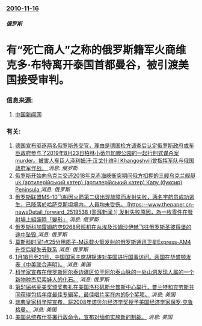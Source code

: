 ### [2010-11-16](/news/2010/11/16/index.md)

##### 俄罗斯
#  有“死亡商人”之称的俄罗斯籍军火商维克多·布特离开泰国首都曼谷，被引渡美国接受审判。




### 信息来源:

1. [中国新闻网](http://www.chinanews.com.cn/gj/2010/11-16/2659987.shtml)

### 有关:

1. [ 德国宣布驱逐两名俄罗斯外交官，理由是德国检方调查后认定俄罗斯政府或车臣政府参与了2019年8月23日柏林小蒂尔加滕公园的一起行刑式谋杀案 murder。被害人车臣人泽利姆汗·汉戈什维利 Khangoshvili曾指挥军队与俄国政府军作战。 ](/zh/news/2019/12/4/德国宣布驱逐两名俄罗斯外交官-理由是德国检方调查后认定俄罗斯政府或车臣政府参与了2019年8月23日柏林小蒂尔加滕公园.md) _消息: 俄罗斯_
2. [ 俄罗斯开始向乌克兰交还2018年克赤海峽衝突期间俄方扣押的三艘乌克兰舰艇uk (артилерійський катер) (артилерійський катер) Капу (буксир) Peninsula ](/zh/news/2019/11/17/俄罗斯开始向乌克兰交还2018年克赤海峽衝突期间俄方扣押的三艘乌克兰舰艇uk-артилерійський-кате.md) _消息: 俄罗斯_
3. [俄罗斯联盟MS-10飞船因火箭第二级出现故障而发射失败，两名宇航员成功逃生，已降落於哈萨克斯坦境内，人員均未受伤。 [https:--www.thepaper.cn-newsDetail_forward_2519538 (澎湃新闻 )] 发射失败原因，為一枚零件在發射場上組裝時「變形」](/zh/news/2018/10/11/俄罗斯联盟MS-10飞船因火箭第二级出现故障而发射失败-两名宇航员成功逃生-已降落於哈萨克斯坦境内-人員均未受伤-h.md) _消息: 俄罗斯_
4. [俄罗斯科加雷姆航空9268号班机在从埃及沙姆沙伊赫飞往俄罗斯圣彼得堡的途中坠毁 ](/zh/news/2015/10/31/俄罗斯科加雷姆航空9268号班机在从埃及沙姆沙伊赫飞往俄罗斯圣彼得堡的途中坠毁.md) _消息: 俄罗斯_
5. [ 莫斯科时间1点25分用质子-M运载火箭发射的俄罗斯通讯卫星Express-AM4升空后疑失去联系](/zh/news/2011/08/18/莫斯科时间1点25分用质子-M运载火箭发射的俄罗斯通讯卫星Express-AM4升空后疑失去联系.md) _消息: 俄罗斯_
6. [1月18日至21日，中国国家主席胡锦涛对美国进行国事访问。两国在华盛顿发表《中美联合声明》。](/zh/news/2011/01/21/1月18日至21日-中国国家主席胡锦涛对美国进行国事访问-两国在华盛顿发表-中美联合声明.md) _消息: 美国_
7. [ 科学家宣布在俄罗斯阿尔泰边疆区位于阿尔泰山脉的一处山洞发现人属的一个新物种杰尼索娃人的化石。](/zh/news/2010/12/23/科学家宣布在俄罗斯阿尔泰边疆区位于阿尔泰山脉的一处山洞发现人属的一个新物种杰尼索娃人的化石.md) _消息: 俄罗斯_
8. [第51届格莱美奖颁奖典礼在美国洛杉矶斯台普斯中心举行，普兰特和克劳斯共同获得包括年度最佳专辑奖、最佳唱片奖在内的5个奖项。](/zh/news/2009/02/8/第51届格莱美奖颁奖典礼在美国洛杉矶斯台普斯中心举行-普兰特和克劳斯共同获得包括年度最佳专辑奖-最佳唱片奖在内的5个奖项.md) _消息: 美国_
9. [瑞典皇家科学院宣布，将2008年诺贝尔经济学奖授予美国经济学家保罗·克鲁格曼。](/zh/news/2008/10/13/瑞典皇家科学院宣布-将2008年诺贝尔经济学奖授予美国经济学家保罗-克鲁格曼.md) _消息: 美国_
10. [美国总统布什签署行政命令，宣布对缅甸实施新的制裁。](/zh/news/2007/09/27/美国总统布什签署行政命令-宣布对缅甸实施新的制裁.md) _消息: 美国_
